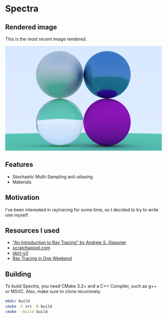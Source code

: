 # Spectra

## Rendered image
This is the most recent image rendered.

![Image rendered with Spectra](out.png)

## Features
- Stochastic Multi-Sampling anti-aliasing
- Materials

## Motivation
I've been interested in raytracing for some time, so I decided to try to write one myself.

## Resources I used
- ["An Introduction to Ray Tracing" by Andrew S. Glassner](https://www.realtimerendering.com/raytracing/An-Introduction-to-Ray-Tracing-The-Morgan-Kaufmann-Series-in-Computer-Graphics-.pdf)
- [scratchapixel.com](https://www.scratchapixel.com)
- [pbrt-v3](https://www.pbrt.org)
- [Ray Tracing in One Weekend](https://raytracing.github.io/books/RayTracingInOneWeekend.html)

## Building
To build Spectra, you need CMake 3.2+ and a C++ Compiler, such as g++ or MSVC.
Also, make sure to clone recursively.
```bash
mkdir build
cmake -S src -B build
cmake --build build
```
